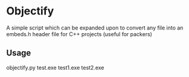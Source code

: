 # Objectify
A simple script which can be expanded upon to convert any file into an embeds.h header file for C++ projects (useful for packers)

## Usage
objectify.py test.exe test1.exe test2.exe
